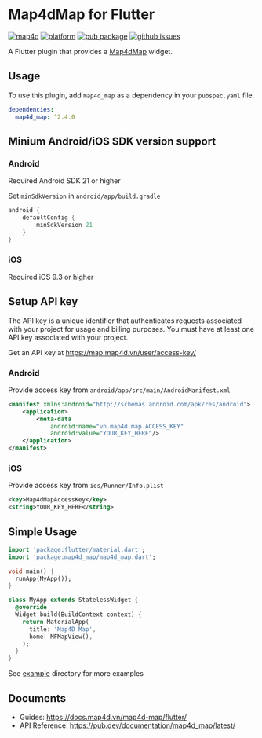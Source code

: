 # Map4dMap for Flutter
[![map4d](https://img.shields.io/badge/map4d-map-orange)](https://map4d.vn/)
[![platform](https://img.shields.io/badge/platform-flutter-45d2fd.svg)](https://flutter.dev/)
[![pub package](https://img.shields.io/pub/v/map4d_map.svg)](https://pub.dev/packages/map4d_map)
[![github issues](https://img.shields.io/github/issues/map4d/map4d-map-flutter)](https://github.com/map4d/map4d-map-flutter/issues)

A Flutter plugin that provides a [Map4dMap](https://map4d.vn/) widget.

## Usage

To use this plugin, add `map4d_map` as a dependency in your `pubspec.yaml` file.

```yaml
dependencies:
  map4d_map: ^2.4.0
```

## Minium Android/iOS SDK version support

### Android

Required Android SDK 21 or higher

Set `minSdkVersion` in `android/app/build.gradle`

```gradle
android {
    defaultConfig {
        minSdkVersion 21
    }
}
```

### iOS

Required iOS 9.3 or higher

## Setup API key

The API key is a unique identifier that authenticates requests associated with your project for usage and billing purposes. You must have at least one API key associated with your project.

Get an API key at <https://map.map4d.vn/user/access-key/>

### Android

Provide access key from `android/app/src/main/AndroidManifest.xml`

```xml
<manifest xmlns:android="http://schemas.android.com/apk/res/android">
    <application>
        <meta-data
            android:name="vn.map4d.map.ACCESS_KEY"
            android:value="YOUR_KEY_HERE"/>
    </application>
</manifest>
```

### iOS

Provide access key from `ios/Runner/Info.plist`

```xml
<key>Map4dMapAccessKey</key>
<string>YOUR_KEY_HERE</string>
```

## Simple Usage

```dart
import 'package:flutter/material.dart';
import 'package:map4d_map/map4d_map.dart';

void main() {
  runApp(MyApp());
}

class MyApp extends StatelessWidget {
  @override
  Widget build(BuildContext context) {
    return MaterialApp(
      title: 'Map4D Map',
      home: MFMapView(),
    );
  }
}
```

See [example](https://github.com/map4d/map4d-map-flutter/tree/master/example) directory for more examples

## Documents

- Guides: <https://docs.map4d.vn/map4d-map/flutter/>
- API Reference: <https://pub.dev/documentation/map4d_map/latest/>